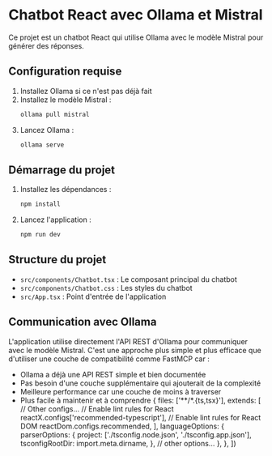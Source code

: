 # Chatbot React avec Ollama et Mistral

Ce projet est un chatbot React qui utilise Ollama avec le modèle Mistral pour générer des réponses.

## Configuration requise

1. Installez Ollama si ce n'est pas déjà fait
2. Installez le modèle Mistral :
   ```bash
   ollama pull mistral
   ```
3. Lancez Ollama :
   ```bash
   ollama serve
   ```

## Démarrage du projet

1. Installez les dépendances :
   ```bash
   npm install
   ```

2. Lancez l'application :
   ```bash
   npm run dev
   ```

## Structure du projet

- `src/components/Chatbot.tsx` : Le composant principal du chatbot
- `src/components/Chatbot.css` : Les styles du chatbot
- `src/App.tsx` : Point d'entrée de l'application

## Communication avec Ollama

L'application utilise directement l'API REST d'Ollama pour communiquer avec le modèle Mistral. C'est une approche plus simple et plus efficace que d'utiliser une couche de compatibilité comme FastMCP car :

- Ollama a déjà une API REST simple et bien documentée
- Pas besoin d'une couche supplémentaire qui ajouterait de la complexité
- Meilleure performance car une couche de moins à traverser
- Plus facile à maintenir et à comprendre
  {
    files: ['**/*.{ts,tsx}'],
    extends: [
      // Other configs...
      // Enable lint rules for React
      reactX.configs['recommended-typescript'],
      // Enable lint rules for React DOM
      reactDom.configs.recommended,
    ],
    languageOptions: {
      parserOptions: {
        project: ['./tsconfig.node.json', './tsconfig.app.json'],
        tsconfigRootDir: import.meta.dirname,
      },
      // other options...
    },
  },
])
```

